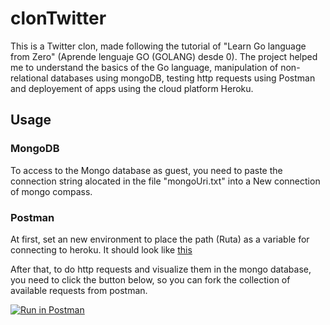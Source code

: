 # clonTwitter
 This is a Twitter clon, made following the tutorial of "Learn Go language from Zero" (Aprende lenguaje GO (GOLANG) desde 0).
 The project helped me to understand the basics of the Go language, manipulation of non-relational databases using mongoDB, testing http requests using Postman and deployement of apps using the cloud platform Heroku.
## Usage
### MongoDB
To access to the Mongo database as guest, you need to paste the connection string alocated in the file "mongoUri.txt" into a New connection of mongo compass.
### Postman
At first, set an new environment to place the path (Ruta) as a variable for connecting to heroku. It should look like [this](https://www.postman.com/technical-cosmonaut-67158360/workspace/my-workspace/environment/18697537-08c9534b-252c-48ce-8003-4ebce6c859bd)

After that, to do http requests and visualize them in the mongo database, you need to click the button below, so you can fork the collection of available requests from postman.

[![Run in Postman](https://run.pstmn.io/button.svg)](https://app.getpostman.com/run-collection/18697537-c74b8786-72c3-4129-abc8-68389d84bfb0?action=collection%2Ffork&collection-url=entityId%3D18697537-c74b8786-72c3-4129-abc8-68389d84bfb0%26entityType%3Dcollection%26workspaceId%3D2245a3c9-3b7d-4f2c-884c-d24fdcc6649d#?env%5BLocal%5D=W3sia2V5IjoiUnV0YSIsInZhbHVlIjoibG9jYWxob3N0OjgwODAiLCJlbmFibGVkIjp0cnVlLCJzZXNzaW9uVmFsdWUiOiJodHRwOi8vbG9jYWxob3N0OjgwODAiLCJzZXNzaW9uSW5kZXgiOjB9XQ==)


